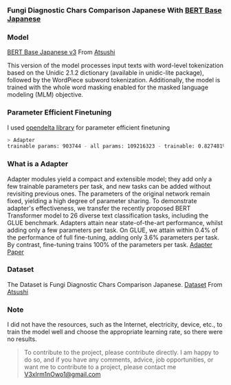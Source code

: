 


### Fungi Diagnostic Chars Comparison Japanese With <a href='https://huggingface.co/cl-tohoku/bert-base-japanese-v3'>BERT Base Japanese</a>


### Model 
<a href='https://huggingface.co/cl-tohoku/bert-base-japanese-v3'>BERT Base Japanese v3</a> From <a href='https://huggingface.co/Atsushi'>Atsushi</a>

This version of the model processes input texts with word-level tokenization based on the Unidic 2.1.2 dictionary (available in unidic-lite package), followed by the WordPiece subword tokenization. Additionally, the model is trained with the whole word masking enabled for the masked language modeling (MLM) objective.

### Parameter Efficient Finetuning 
I used <a href='https://opendelta.readthedocs.io/en/latest/index.html#'>opendelta library</a> for parameter efficient finetuning

```zsh
> Adapter 
trainable params: 903744 - all params: 109216323 - trainable: 0.827481% 
```

### What is a Adapter

Adapter modules yield a compact and extensible model; they add only a few trainable parameters per task, and new tasks can be added without revisiting previous ones. The parameters of the original network remain fixed, yielding a high degree of parameter sharing. To demonstrate adapter's effectiveness, we transfer the recently proposed BERT Transformer model to 26 diverse text classification tasks, including the GLUE benchmark. Adapters attain near state-of-the-art performance, whilst adding only a few parameters per task. On GLUE, we attain within 0.4% of the performance of full fine-tuning, adding only 3.6% parameters per task. By contrast, fine-tuning trains 100% of the parameters per task.
<a href='https://arxiv.org/abs/1902.00751'>Adapter Paper</a>

### Dataset

The Dataset is Fungi Diagnostic Chars Comparison Japanese.
<a href='https://huggingface.co/datasets/Atsushi/fungi_diagnostic_chars_comparison_japanese'>Dataset</a> From  <a href='https://huggingface.co/Atsushi'>Atsushi</a>

### Note

I did not have the resources, such as the Internet, electricity, device, etc., to train the model well and choose the appropriate learning rate, so there were no results.


> To contribute to the project, please contribute directly. I am happy to do so, and if you have any comments, advice, job opportunities, or want me to contribute to a project, please contact me <a href='mailto:V3xlrm1nOwo1@gmail.com' target='blank'>V3xlrm1nOwo1@gmail.com</a>
